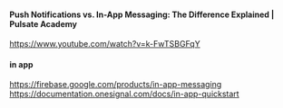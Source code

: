 
#### Push Notifications vs. In-App Messaging: The Difference Explained | Pulsate Academy
https://www.youtube.com/watch?v=k-FwTSBGFqY


#### in app
https://firebase.google.com/products/in-app-messaging
https://documentation.onesignal.com/docs/in-app-quickstart

